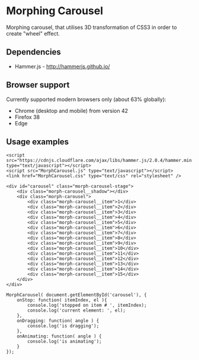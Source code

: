 # Morphing Carousel

Morphing carousel, that utilises 3D transformation of CSS3 in order to create "wheel" effect.

## Dependencies
* Hammer.js - http://hammerjs.github.io/

## Browser support
Currently supported modern browsers only (about 63% globally):

* Chrome (desktop and mobile) from version 42
* Firefox 38
* Edge

## Usage examples

```
<script src="https://cdnjs.cloudflare.com/ajax/libs/hammer.js/2.0.4/hammer.min.js" type="text/javascript"></script>
<script src="MorphCarousel.js" type="text/javascript"></script>
<link href="MorphCarousel.css" type="text/css" rel="stylesheet" />
```

```
<div id="carousel" class="morph-carousel-stage">
    <div class="morph-carousel__shadow"></div>
    <div class="morph-carousel">
        <div class="morph-carousel__item">1</div>
        <div class="morph-carousel__item">2</div>
        <div class="morph-carousel__item">3</div>
        <div class="morph-carousel__item">4</div>
        <div class="morph-carousel__item">5</div>
        <div class="morph-carousel__item">6</div>
        <div class="morph-carousel__item">7</div>
        <div class="morph-carousel__item">8</div>
        <div class="morph-carousel__item">9</div>
        <div class="morph-carousel__item">10</div>
        <div class="morph-carousel__item">11</div>
        <div class="morph-carousel__item">12</div>
        <div class="morph-carousel__item">13</div>
        <div class="morph-carousel__item">14</div>
        <div class="morph-carousel__item">15</div>
    </div>
</div>
```

```
MorphCarousel( document.getElementById('carousel'), {
    onStop: function( itemIndex, el ){
        console.log('stopped on item # ', itemIndex);
        console.log('current element: ', el);
    },
    onDragging: function( angle ) {
        console.log('is dragging');
    },
    onAnimating: function( angle ) {
        console.log('is animating');
    }
});
```